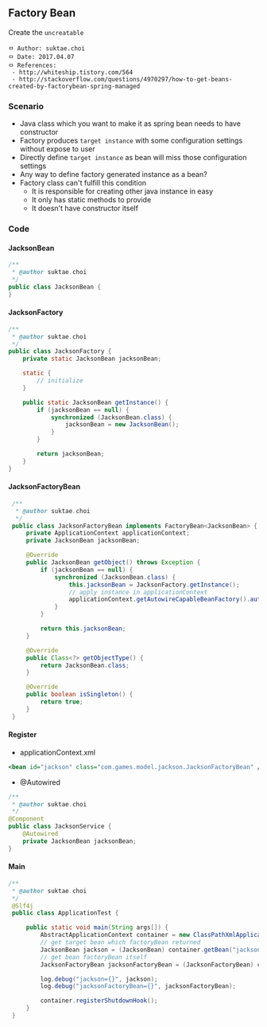 ## Factory Bean
Create the `uncreatable`

```
ㅁ Author: suktae.choi
ㅁ Date: 2017.04.07
ㅁ References:
 - http://whiteship.tistory.com/564
 - http://stackoverflow.com/questions/4970297/how-to-get-beans-created-by-factorybean-spring-managed
```

### Scenario
- Java class which you want to make it as spring bean needs to have constructor
- Factory produces `target instance` with some configuration settings without expose to user
- Directly define `target instance` as bean will miss those configuration settings
- Any way to define factory generated instance as a bean?
- Factory class can't fulfill this condition
  - It is responsible for creating other java instance in easy
  - It only has static methods to provide
  - It doesn't have constructor itself

### Code
#### JacksonBean
```java
/**
 * @author suktae.choi
 */
public class JacksonBean {
}
```

#### JacksonFactory
```java
/**
 * @author suktae.choi
 */
public class JacksonFactory {
    private static JacksonBean jacksonBean;

    static {
        // initialize
    }

    public static JacksonBean getInstance() {
        if (jacksonBean == null) {
            synchronized (JacksonBean.class) {
                jacksonBean = new JacksonBean();
            }
        }

        return jacksonBean;
    }
}
```

#### JacksonFactoryBean
```java
 /**
  * @author suktae.choi
  */
 public class JacksonFactoryBean implements FactoryBean<JacksonBean> {
     private ApplicationContext applicationContext;
     private JacksonBean jacksonBean;

     @Override
     public JacksonBean getObject() throws Exception {
         if (jacksonBean == null) {
             synchronized (JacksonBean.class) {
                 this.jacksonBean = JacksonFactory.getInstance();
                 // apply instance in applicationContext
                 applicationContext.getAutowireCapableBeanFactory().autowireBean(jacksonBean);
             }
         }

         return this.jacksonBean;
     }

     @Override
     public Class<?> getObjectType() {
         return JacksonBean.class;
     }

     @Override
     public boolean isSingleton() {
         return true;
     }
 }
```

#### Register
- applicationContext.xml
```xml
<bean id="jackson" class="com.games.model.jackson.JacksonFactoryBean" />
```

- @Autowired
```java
/**
 * @author suktae.choi
 */
@Component
public class JacksonService {
    @Autowired
    private JacksonBean jacksonBean;
}
```

#### Main
```java
/**
 * @author suktae.choi
 */
 @Slf4j
 public class ApplicationTest {

     public static void main(String args[]) {
         AbstractApplicationContext container = new ClassPathXmlApplicationContext("applicationContext-test.xml");
         // get target bean which factoryBean returned
         JacksonBean jackson = (JacksonBean) container.getBean("jackson");
         // get bean factoryBean itself
         JacksonFactoryBean jacksonFactoryBean = (JacksonFactoryBean) container.getBean("&jackson");

         log.debug("jackson={}", jackson);
         log.debug("jacksonFactoryBean={}", jacksonFactoryBean);

         container.registerShutdownHook();
     }
 }
```
